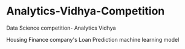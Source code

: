 # Analytics-Vidhya-Competition
Data Science competition- Analytics Vidhya


Housing Finance company's Loan Prediction machine learning model
